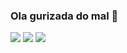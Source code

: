 ### Ola gurizada do mal 💜 
![](https://media.tenor.com/NjbtSuNRGgYAAAAC/hola-jojos-bizarre-adventure.gif)
![](https://media.tenor.com/C-S8dtjO6EcAAAAC/jojos-bizarre-adventures-jjba.gif)
![](https://media.tenor.com/087EAttZ0bwAAAAd/jojo-vibe.gif)
<!--
**FlorzCavaleira/FlorzCavaleira** is a ✨ _special_ ✨ repository because its `README.md` (this file) appears on your GitHub profile.

Here are some ideas to get you started:

- 🔭 I’m currently working on ... desenhista falida
- 🌱 I’m currently learning ... Jojo's Bizarre Adventure
- 👯 I’m looking to collaborate on ... Desenhando uma HQ ebaaaaaaaaa
- 🤔 I’m looking for help with ...
- 💬 Ask me about ... Jojo's Bizarre Adventure, Steven Universo e Undertale
- 📫 How to reach me: ... Falando comigo
- 😄 Pronouns: ... ela/dela
- ⚡ Fun fact: ... Sou muito sabida. Sabo muito.
-->
